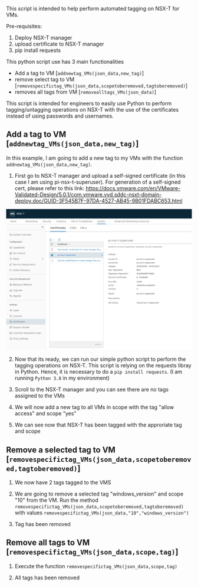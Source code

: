 This script is intended to help perform automated tagging on NSX-T for VMs. 

Pre-requisites:
1) Deploy NSX-T manager
2) upload certificate to NSX-T manager
3) pip install requests

This python script use has 3 main functionalities 
- Add a tag to VM [```addnewtag_VMs(json_data,new_tag)```]
- remove select tag to VM  [```removespecifictag_VMs(json_data,scopetoberemoved,tagtoberemoved)```]
- removes all tags from VM [```removealltags_VMs(json_data)```]

This script is intended for engineers to easily use Python to perform tagging/untagging operations on NSX-T with the use of the certificates instead of using passwords and usernames. 

## Add a tag to VM [```addnewtag_VMs(json_data,new_tag)```]

In this example, I am going to add a new tag to my VMs with the function ```addnewtag_VMs(json_data,new_tag)```.  

1) First go to NSX-T manager and upload a self-signed certificate (in this case I am using pi-nsx-t-superuser). For generation of a self-signed cert, please refer to this link: https://docs.vmware.com/en/VMware-Validated-Design/5.0.1/com.vmware.vvd.sddc-nsxt-domain-deploy.doc/GUID-3F545B7F-97DA-4527-AB45-9B01FDABC653.html

![Test Image 4](https://github.com/leeadh/NSX-T_Python/blob/master/screenshots/nsx-t%20manager.png)

2) Now that its ready, we can run our simple python script to perform the tagging operations on NSX-T. This script is relying on the requests libray in Python. Hence, it is necessary to do a `pip install requests`. (I am running `Python 3.8` in my environment)

3) Scroll to the NSX-T manager and you can see there are no tags assigned to the VMs

4) We will now add a new tag to all VMs in scope with the tag "allow access" and scope "yes"

5) We can see now that NSX-T has been tagged with the approriate tag and scope

## Remove a selected tag to VM [```removespecifictag_VMs(json_data,scopetoberemoved,tagtoberemoved)```]

1) We now have 2 tags tagged to the VMS

2) We are going to remove a selected tag "windows_version" and scope "10" from the VM. Run the method ```removespecifictag_VMs(json_data,scopetoberemoved,tagtoberemoved)``` with values ```removespecifictag_VMs(json_data,"10","windows_version")```

3) Tag has been removed 

## Remove all tags to VM [```removespecifictag_VMs(json_data,scope,tag)```]

1) Execute the function ```removespecifictag_VMs(json_data,scope,tag)```

2) All tags has been removed
